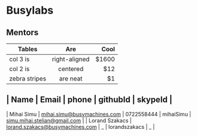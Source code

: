 # Busylabs

## Mentors

| Tables        | Are           | Cool  |
| ------------- |:-------------:| -----:|
| col 3 is      | right-aligned | $1600 |
| col 2 is      | centered      |   $12 |
| zebra stripes | are neat      |    $1 |


| Name              | Email                               |    phone      | githubId      | skypeId                        |
----------------------------------------------------------------------------------------------------------------------------
| Mihai Simu        | mihai.simu@busymachines.com         | 0722558444    | mihaiSimu     | simu.mihai.stelian@gmail.com   |
| Lorand Szakacs    | lorand.szakacs@busymachines.com     | _             | lorandszakacs |  _                             |



